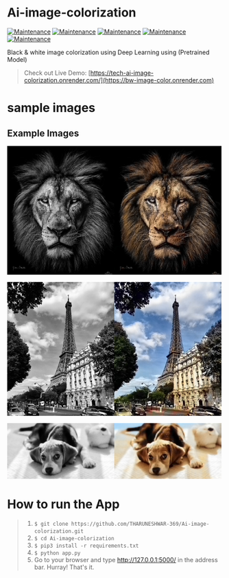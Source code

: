 # Ai-image-colorization
[![Maintenance](https://img.shields.io/badge/python-3.9-blue.svg)](https://www.python.org/downloads/release/python-390/) 
[![Maintenance](https://img.shields.io/badge/framework-flask-red.svg)](https://flask.palletsprojects.com/en/2.0.x/) 
[![Maintenance](https://img.shields.io/badge/Frontend-HTML/CSS-green.svg)](https://img.shields.io/badge/Frontend-HTML/CSS/JS-green.svg) 
[![Maintenance](https://img.shields.io/badge/Backend-Javascript/JQuery-yellow.svg)](https://img.shields.io/badge/Backend-Javascript-yellow.svg) 
[![Maintenance](https://img.shields.io/badge/AI-Deep_learning-blue.svg)](https://img.shields.io/badge/Backend-JD-yellow.svg) 

Black & white image colorization using Deep Learning using (Pretrained Model)

> Check out Live Demo: [https://tech-ai-image-colorization.onrender.com/](https://bw-image-color.onrender.com)


# sample images
## Example Images

<img src=https://github.com/THARUNESHWAR-369/Ai-image-colorization/blob/main/static/images/lion.jpg width=250><img src=https://github.com/THARUNESHWAR-369/Ai-image-colorization/blob/main/static/images/lion_colored.jpg width=250>

<img src=https://github.com/THARUNESHWAR-369/Ai-image-colorization/blob/main/static/images/tower.webp width=250><img src=https://github.com/THARUNESHWAR-369/Ai-image-colorization/blob/main/static/images/tower_colored.webp width=250>


<img src=https://github.com/THARUNESHWAR-369/Ai-image-colorization/blob/main/static/images/dog.webp width=250><img src=https://github.com/THARUNESHWAR-369/Ai-image-colorization/blob/main/static/images/dog_colored.webp width=250>


# How to run the App
> 1. ```$ git clone https://github.com/THARUNESHWAR-369/Ai-image-colorization.git```
> 2. ```$ cd Ai-image-colorization```
> 4. ```$ pip3 install -r requirements.txt```
> 5. ```$ python app.py```
> 6. Go to your browser and type http://127.0.0.1:5000/ in the address bar. Hurray! That's it.
